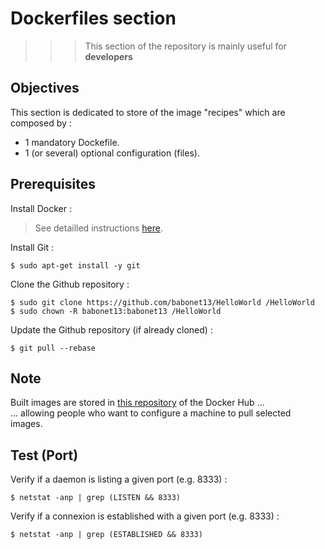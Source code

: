 # Dockerfiles section 
>>> This section of the repository is mainly useful for __developers__

Objectives
-
This section is dedicated to store of the image "recipes" which are composed by :
* 1 mandatory Dockefile. 
* 1 (or several) optional configuration (files). 

Prerequisites
-
Install Docker : 
> See detailled instructions <A href="https://github.com/babonet13/HelloWorld/tree/master/App/docker">here</A>. 

Install Git :
<pre><code>$ sudo apt-get install -y git</code></pre>

Clone the Github repository :
<pre><code>$ sudo git clone https://github.com/babonet13/HelloWorld /HelloWorld
$ sudo chown -R babonet13:babonet13 /HelloWorld</code></pre>

Update the Github repository (if already cloned) :
<pre><code>$ git pull --rebase</code></pre>

Note
-
Built images are stored in <A href="https://hub.docker.com/u/hostyournode/">this repository</A> of the Docker Hub ...   
... allowing people who want to configure a machine to pull selected images.

Test (Port)
-
Verify if a daemon is listing a given port (e.g. 8333) :
<pre><code>$ netstat -anp | grep (LISTEN && 8333)</code></pre>

Verify if a connexion is established with a given port (e.g. 8333) :
<pre><code>$ netstat -anp | grep (ESTABLISHED && 8333)</code></pre>

